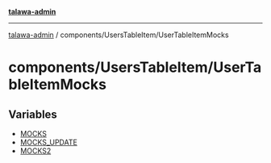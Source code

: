 [**talawa-admin**](../../../README.md)

***

[talawa-admin](../../../README.md) / components/UsersTableItem/UserTableItemMocks

# components/UsersTableItem/UserTableItemMocks

## Variables

- [MOCKS](variables/MOCKS.md)
- [MOCKS\_UPDATE](variables/MOCKS_UPDATE.md)
- [MOCKS2](variables/MOCKS2.md)
